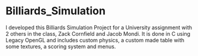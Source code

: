 # Billiards_Simulation
I developed this Billiards Simulation Project for a University assignment with 2 others in the class, Zack Cornfield and Jacob Mondi. It is done in C using Legacy OpenGL and includes custom physics, a custom made table with some textures, a scoring system and menus.
